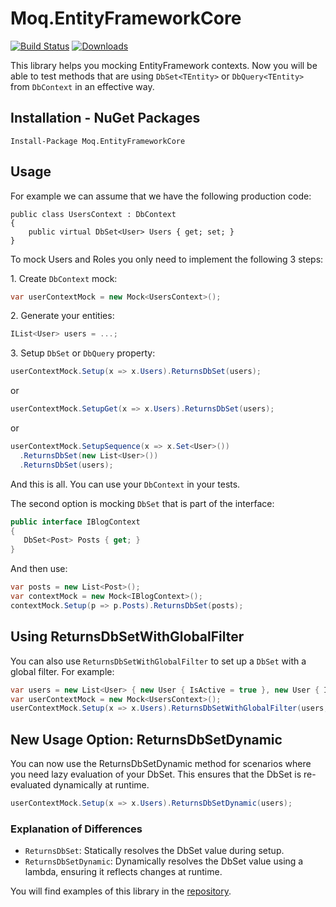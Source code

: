 # Moq.EntityFrameworkCore
[![Build Status](https://dev.azure.com/OpenSource-jankowskimichalpl/Moq.EntityFrameworkCore/_apis/build/status/MichalJankowskii.Moq.EntityFrameworkCore?branchName=master)](https://dev.azure.com/OpenSource-jankowskimichalpl/Moq.EntityFrameworkCore/_build/latest?definitionId=1&branchName=master)
[![Downloads](https://img.shields.io/nuget/dt/Moq.EntityFrameworkCore.svg)](https://www.nuget.org/packages/Moq.EntityFrameworkCore/)

This library helps you mocking EntityFramework contexts. Now you will be able to test methods that are using `DbSet<TEntity>` or `DbQuery<TEntity>` from `DbContext` in an effective way.
## Installation - NuGet Packages
```
Install-Package Moq.EntityFrameworkCore
```

## Usage
For example we can assume that we have the following production code:
```
public class UsersContext : DbContext
{
    public virtual DbSet<User> Users { get; set; }
}
```

To mock Users and Roles you only need to implement the following 3 steps:

1\. Create `DbContext` mock:
```csharp
var userContextMock = new Mock<UsersContext>();
```
2\. Generate your entities:
```csharp
IList<User> users = ...;
```
3\. Setup `DbSet` or `DbQuery` property:
```csharp
userContextMock.Setup(x => x.Users).ReturnsDbSet(users);
```
or 
```csharp
userContextMock.SetupGet(x => x.Users).ReturnsDbSet(users);
```
or
```csharp
userContextMock.SetupSequence(x => x.Set<User>())
  .ReturnsDbSet(new List<User>())
  .ReturnsDbSet(users);
```



And this is all. You can use your `DbContext` in your tests.

The second option is mocking `DbSet` that is part of the interface:
```csharp
public interface IBlogContext
{
   DbSet<Post> Posts { get; }
}
```

And then use:
```csharp
var posts = new List<Post>();
var contextMock = new Mock<IBlogContext>();
contextMock.Setup(p => p.Posts).ReturnsDbSet(posts);
```

## Using ReturnsDbSetWithGlobalFilter
You can also use `ReturnsDbSetWithGlobalFilter` to set up a `DbSet` with a global filter. For example:
```csharp
var users = new List<User> { new User { IsActive = true }, new User { IsActive = false } };
var userContextMock = new Mock<UsersContext>();
userContextMock.Setup(x => x.Users).ReturnsDbSetWithGlobalFilter(users, u => u.IsActive);
```

## New Usage Option: ReturnsDbSetDynamic
You can now use the ReturnsDbSetDynamic method for scenarios where you need lazy evaluation of your DbSet. This ensures that the DbSet is re-evaluated dynamically at runtime.

```csharp
userContextMock.Setup(x => x.Users).ReturnsDbSetDynamic(users);
```

### Explanation of Differences
- `ReturnsDbSet`: Statically resolves the DbSet value during setup.
- `ReturnsDbSetDynamic`: Dynamically resolves the DbSet value using a lambda, ensuring it reflects changes at runtime.

You will find examples of this library in the [repository](https://github.com/MichalJankowskii/Moq.EntityFrameworkCore/blob/master/src/Moq.EntityFrameworkCore.Examples/UsersServiceTest.cs).
